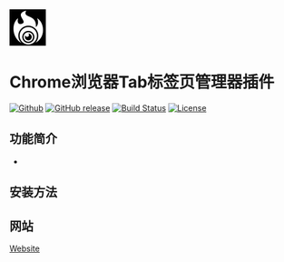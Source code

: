 <img src="src/assets/img/icon-128.png" width="64"/>

# Chrome浏览器Tab标签页管理器插件

[![Github](https://img.shields.io/github/stars/codemeteors/evertabs-extension?logo=github&style=flat)](https://github.com/codemeteors/evertabs-extension)
[![GitHub release](https://img.shields.io/github/release/codemeteors/evertabs-extension.svg)](https://github.com/codemeteors/evertabs-extension/releases)
[![Build Status](https://travis-ci.com/codemeteors/evertabs-extension.svg?branch=develop)](https://travis-ci.com/codemeteors/evertabs-extension)
[![License](https://img.shields.io/badge/License-Apache%202.0-blue.svg)](https://opensource.org/licenses/Apache-2.0)
## 功能简介

- 

## 安装方法

## 网站
[Website](https://evertabs.codemeteors.com)
